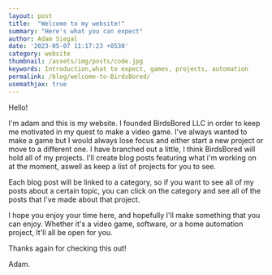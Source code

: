```yaml
---
layout: post
title:  "Welcome to my website!"
summary: "Here's what you can expect"
author: Adam Siegal
date: '2023-05-07 11:17:23 +0530'
category: website
thumbnail: /assets/img/posts/code.jpg
keywords: Introduction,what to expect, games, projects, automation
permalink: /blog/welcome-to-BirdsBored/
usemathjax: true
---
```



Hello! 

I'm adam and this is my website. I founded BirdsBored LLC in order to keep me motivated in my quest to make a video game. I've always wanted to make a game but I would always lose focus and either start a new project or move to a different one. I have branched out a little, I think BirdsBored will hold all of my projects. I'll create blog posts featuring what i'm working on at the moment, aswell as keep a list of projects for you to see. 

Each blog post will be linked to a category, so if you want to see all of my posts about a certain topic, you can click on the category and see all of the posts that I've made about that project. 

I hope you enjoy your time here, and hopefully I'll make something that you can enjoy. Whether it's a video game, software, or a home automation project, It'll all be open for you.

Thanks again for checking this out!

Adam. 

